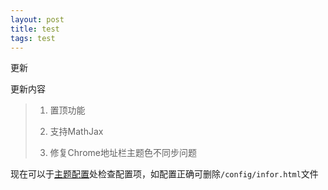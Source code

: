 ```yaml
---
layout: post
title: test
tags: test
---
```


更新

更新内容
> 1. 置顶功能
>
> 2. 支持MathJax
>
> 3. 修复Chrome地址栏主题色不同步问题

现在可以于[主题配置](/config/infor.html)处检查配置项，如配置正确可删除`/config/infor.html`文件
